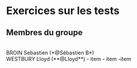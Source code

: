 <h1>Exercices sur les tests</h1>

<h2>Membres du groupe</h2>
<br />
BROIN Sebastien (*@Sébastien B*)
<br />
WESTBURY Lloyd (**@Lloyd**)
- item
- item
-item


